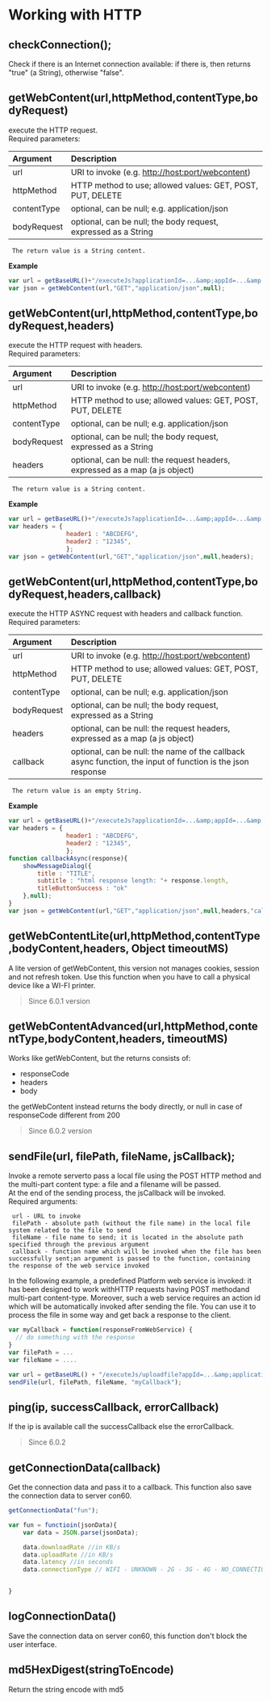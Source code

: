 # Working with HTTP

## checkConnection\(\);

Check if there is an Internet connection available: if there is, then returns "true" \(a String\), otherwise "false".

## getWebContent\(url,httpMethod,contentType,bodyRequest\) <a id="getwebcontent"></a>

execute the HTTP request.  
Required parameters:

| Argument | Description |
| :--- | :--- |
| url | URI to invoke \(e.g. [http://host:port/webcontent](http://host:port/webcontent)\) |
| httpMethod | HTTP method to use; allowed values: GET, POST, PUT, DELETE |
| contentType | optional, can be null; e.g. application/json |
| bodyRequest | optional, can be null; the body request, expressed as a String |

```text
 The return value is a String content.
```

**Example**

```javascript
var url = getBaseURL()+"/executeJs?applicationId=...&amp;appId=...&amp;actionId=...&amp;otherparameters&amp;restfulToken="+getToken();
var json = getWebContent(url,"GET","application/json",null);
```

## getWebContent\(url,httpMethod,contentType,bodyRequest,headers\) <a id="sendfile"></a>

execute the HTTP request with headers.  
Required parameters:

| Argument | Description |
| :--- | :--- |
| url | URI to invoke \(e.g. [http://host:port/webcontent](http://host:port/webcontent)\) |
| httpMethod | HTTP method to use; allowed values: GET, POST, PUT, DELETE |
| contentType | optional, can be null; e.g. application/json |
| bodyRequest | optional, can be null; the body request, expressed as a String |
| headers | optional, can be null: the request headers, expressed as a map \(a js object\) |

```text
 The return value is a String content.
```

**Example**

```javascript
var url = getBaseURL()+"/executeJs?applicationId=...&amp;appId=...&amp;actionId=...&amp;otherparameters&amp;restfulToken="+getToken();
var headers = {
                header1 : "ABCDEFG",
                header2 : "12345",
                };
var json = getWebContent(url,"GET","application/json",null,headers);
```

## getWebContent\(url,httpMethod,contentType,bodyRequest,headers,callback\) <a id="sendfile"></a>

execute the HTTP ASYNC request with headers and callback function.  
Required parameters:

| Argument | Description |
| :--- | :--- |
| url | URI to invoke \(e.g. [http://host:port/webcontent](http://host:port/webcontent)\) |
| httpMethod | HTTP method to use; allowed values: GET, POST, PUT, DELETE |
| contentType | optional, can be null; e.g. application/json |
| bodyRequest | optional, can be null; the body request, expressed as a String |
| headers | optional, can be null: the request headers, expressed as a map \(a js object\) |
| callback | optional, can be null: the name of the callback async function, the input of function is the json response |

```text
 The return value is an empty String.
```

**Example**

```javascript
var url = getBaseURL()+"/executeJs?applicationId=...&amp;appId=...&amp;actionId=...&amp;otherparameters&amp;restfulToken="+getToken();
var headers = {
                header1 : "ABCDEFG",
                header2 : "12345",
                };
function callbackAsync(response){
    showMessageDialog({
        title : "TITLE",
        subtitle : "html response length: "+ response.length,
        titleButtonSuccess : "ok"
    },null);
}
var json = getWebContent(url,"GET","application/json",null,headers,"callbackAsync");
```

## getWebContentLite\(url,httpMethod,contentType,bodyContent,headers, Object timeoutMS\) <a id="sendfile"></a>

A lite version of getWebContent, this version not manages cookies, session and not refresh token. Use this function when you have to call a physical device like a WI-FI printer.

> Since 6.0.1 version

## getWebContentAdvanced\(url,httpMethod,contentType,bodyContent,headers, timeoutMS\)

Works like getWebContent, but the returns consists of:

* responseCode
* headers
* body

the getWebContent instead returns the body directly, or null in case of responseCode different from 200

> Since 6.0.2 version

## sendFile\(url, filePath, fileName, jsCallback\); <a id="sendfile"></a>

Invoke a remote serverto pass a local file using the POST HTTP method and the multi-part content type: a file and a filename will be passed.  
At the end of the sending process, the jsCallback will be invoked.  
Required arguments:

```text
 url - URL to invoke
 filePath - absolute path (without the file name) in the local file system related to the file to send
 fileName - file name to send; it is located in the absolute path specified through the previous argument
 callback - function name which will be invoked when the file has been successfully sent;an argument is passed to the function, containing the response of the web service invoked
```

In the following example, a predefined Platform web service is invoked: it has been designed to work withHTTP requests having POST methodand multi-part content-type. Moreover, such a web service requires an action id which will be automatically invoked after sending the file. You can use it to process the file in some way and get back a response to the client.

```javascript
var myCallback = function(responseFromWebService) {
  // do something with the response
}
var filePath = ...
var fileName = ....

var url = getBaseURL() + "/executeJs/uploadfile?appId=...&amp;applicationId=...&amp;actionId=...&amp;dirId=...&amp;unzip=false&amp;restfulToken="+getToken();
sendFile(url, filePath, fileName, "myCallback");
```

## ping\(ip, successCallback,  errorCallback\)

If the ip is available call the successCallback else the errorCallback.

> Since 6.0.2

## getConnectionData\(callback\)

Get the connection data and pass it to a callback. This function also save the connection data to server con60.

```javascript
getConnectionData("fun");

var fun = functioin(jsonData){
    var data = JSON.parse(jsonData);

    data.downloadRate //in KB/s
    data.uploadRate //in KB/s
    data.latency //in seconds
    data.connectionType // WIFI - UNKNOWN - 2G - 3G - 4G - NO_CONNECTION


}
```

## logConnectionData\(\)

Save the connection data on server con60, this function don't block the user interface.

## md5HexDigest\(stringToEncode\)

Return the string encode with md5

